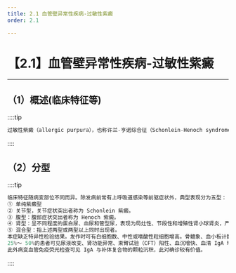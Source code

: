 ```yaml
---
title: 2.1 血管壁异常性疾病-过敏性紫癜
order: 2.1

---
```


# 【2.1】血管壁异常性疾病-过敏性紫癜

<kaodian :text="'血液学检验记忆卡'" />

<!-- ###### 第三十章 常见出血性疾病的实验诊断

> 临床血液学检验 -->

<beitiX/>

---

## （1）概述(临床特征等)

<son :text="'血液学检验记忆卡'" text1="（1）概述(临床特征等)" :textOption="[['了解','基础知识','相关专业知识'],['了解','相关专业知识','专业知识'],['了解','基础知识','相关专业知识']]" />

::::tip

```js
过敏性紫癜（allergic purpura），也称许兰-亨诺综合征（Schonlein-Henoch syndrome）。好发于儿童和青年人。20 岁以前的发病率占 80%以上，本症是一种变态反应性出血性疾病，主要是由于机体对某些致敏物质（过敏原）发生变态反应而引起全身性毛细血管壁的通透性和（或）脆性增加，导致以皮肤和黏膜出血为主要表现的临床综合征。

```

::::

## （2）分型

<son :text="'血液学检验记忆卡'" text1="（2）实验室检查" :textOption="[['超纲','暂无科目',''],['了解','专业知识','专业实践能力'],['掌握','专业知识','专业实践能力']]" />

::::tip

```js
临床特征随病变部位不同而异。除发病前常有上呼吸道感染等前驱症状外，典型表现分为五型：
① 单纯紫癜型
② 关节型，关节症状突出者称为 Schonlein 紫癜。
③ 腹型：腹部症状突出者称为 Henoch 紫癜。
④ 肾型：呈不同程度的蛋白尿、血尿和管型尿，表现为局灶性、节段性和增殖性肾小球肾炎，严重者可有高血压、少尿、水肿和肾功能异常。
⑤ 混合型：指上述两型或两型以上同时出现者。
本症缺乏特异性检验结果。发作时可有白细胞数、中性或嗜酸性粒细胞增高。骨髓象、血小板计数、血小板功能试验、凝血和纤溶试验均正常。
25%～ 50%的患者可见尿液改变、肾功能异常、束臂试验（CFT）阳性、血沉增快、血清 IgA 增高。
此外病变血管免疫荧光检查可见 IgA 与补体复合物的颗粒沉积，此对确诊较有价值。

```

::::
